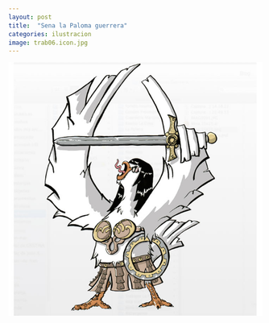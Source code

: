 ```yaml
---
layout: post
title:  "Sena la Paloma guerrera"
categories: ilustracion
image: trab06.icon.jpg
---
```


![imagen](/img/trab06.jpg)
